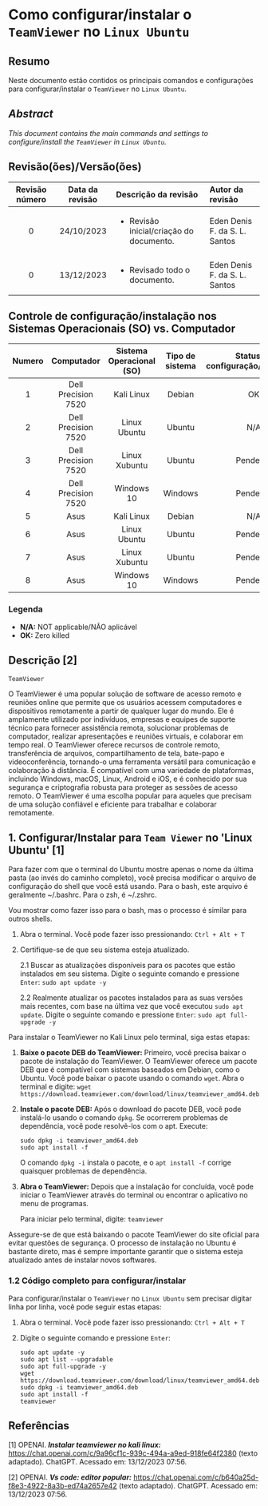 # Como configurar/instalar o `TeamViewer` no `Linux Ubuntu`

## Resumo

Neste documento estão contidos os principais comandos e configurações para configurar/instalar o `TeamViewer` no `Linux Ubuntu`.

## _Abstract_

_This document contains the main commands and settings to configure/install the `TeamViewer` in `Linux Ubuntu`._

## Revisão(ões)/Versão(ões)

|Revisão número|Data da revisão|Descrição da revisão|Autor da revisão|
|:-:|:-:|:-|:-|
|0|24/10/2023|<ul><li>Revisão inicial/criação do documento.</li></ul>|Eden Denis F. da S. L. Santos|
|0|13/12/2023|<ul><li>Revisado todo o documento.</li></ul>|Eden Denis F. da S. L. Santos|


## Controle de configuração/instalação nos Sistemas Operacionais (SO) vs. Computador

|Numero|Computador          |Sistema Operacional (SO) |Tipo de sistema |Status da configuração/instalação|
|:----:|:------------------:|:-----------------------:|:--------------:|:-------------------------------:|
|1     |Dell Precision 7520 |Kali   Linux             |Debian          |OK                               |
|2     |Dell Precision 7520 |Linux Ubuntu             |Ubuntu          |N/A                              |
|3     |Dell Precision 7520 |Linux Xubuntu            |Ubuntu          |Pendente                         |
|4     |Dell Precision 7520 |Windows 10               |Windows         |Pendente                         |
|5     |Asus                |Kali   Linux             |Debian          |N/A                              |
|6     |Asus                |Linux Ubuntu             |Ubuntu          |Pendente                         |
|7     |Asus                |Linux Xubuntu            |Ubuntu          |Pendente                         |
|8     |Asus                |Windows 10               |Windows         |Pendente                         |

### Legenda

- **N/A:** NOT applicable/NÃO aplicável
- **OK:** Zero killed


## Descrição [2]

`TeamViewer`

O TeamViewer é uma popular solução de software de acesso remoto e reuniões online que permite que os usuários acessem computadores e dispositivos remotamente a partir de qualquer lugar do mundo. Ele é amplamente utilizado por indivíduos, empresas e equipes de suporte técnico para fornecer assistência remota, solucionar problemas de computador, realizar apresentações e reuniões virtuais, e colaborar em tempo real. O TeamViewer oferece recursos de controle remoto, transferência de arquivos, compartilhamento de tela, bate-papo e videoconferência, tornando-o uma ferramenta versátil para comunicação e colaboração à distância. É compatível com uma variedade de plataformas, incluindo Windows, macOS, Linux, Android e iOS, e é conhecido por sua segurança e criptografia robusta para proteger as sessões de acesso remoto. O TeamViewer é uma escolha popular para aqueles que precisam de uma solução confiável e eficiente para trabalhar e colaborar remotamente.

## 1. Configurar/Instalar para `Team Viewer` no 'Linux Ubuntu' [1]

Para fazer com que o terminal do Ubuntu mostre apenas o nome da última pasta (ao invés do caminho completo), você precisa modificar o arquivo de configuração do shell que você está usando. Para o bash, este arquivo é geralmente ~/.bashrc. Para o zsh, é ~/.zshrc.

Vou mostrar como fazer isso para o bash, mas o processo é similar para outros shells.

1. Abra o terminal. Você pode fazer isso pressionando: `Ctrl + Alt + T`

2. Certifique-se de que seu sistema esteja atualizado.

    2.1 Buscar as atualizações disponíveis para os pacotes que estão instalados em seu sistema. Digite o seguinte comando e pressione `Enter`: `sudo apt update -y`

    2.2 Realmente atualizar os pacotes instalados para as suas versões mais recentes, com base na última vez que você executou `sudo apt update`. Digite o seguinte comando e pressione `Enter`: `sudo apt full-upgrade -y`

Para instalar o TeamViewer no Kali Linux pelo terminal, siga estas etapas:

1. **Baixe o pacote DEB do TeamViewer:** Primeiro, você precisa baixar o pacote de instalação do TeamViewer. O TeamViewer oferece um pacote DEB que é compatível com sistemas baseados em Debian, como o Ubuntu. Você pode baixar o pacote usando o comando `wget`. Abra o terminal e digite: `wget https://download.teamviewer.com/download/linux/teamviewer_amd64.deb`

2. **Instale o pacote DEB:** Após o download do pacote DEB, você pode instalá-lo usando o comando `dpkg`. Se ocorrerem problemas de dependência, você pode resolvê-los com o apt. Execute: 

    ```
    sudo dpkg -i teamviewer_amd64.deb
    sudo apt install -f
    ```
    
    O comando `dpkg -i` instala o pacote, e o `apt install -f` corrige quaisquer problemas de dependência.

3. **Abra o TeamViewer:** Depois que a instalação for concluída, você pode iniciar o TeamViewer através do terminal ou encontrar o aplicativo no menu de programas.

    Para iniciar pelo terminal, digite: `teamviewer`

Assegure-se de que está baixando o pacote TeamViewer do site oficial para evitar questões de segurança. O processo de instalação no Ubuntu é bastante direto, mas é sempre importante garantir que o sistema esteja atualizado antes de instalar novos softwares.

### 1.2 Código completo para configurar/instalar

Para configurar/instalar o `TeamViewer` no `Linux Ubuntu` sem precisar digitar linha por linha, você pode seguir estas etapas:

1. Abra o terminal. Você pode fazer isso pressionando: `Ctrl + Alt + T`

2. Digite o seguinte comando e pressione `Enter`:

    ```
    sudo apt update -y
    sudo apt list --upgradable
    sudo apt full-upgrade -y
    wget https://download.teamviewer.com/download/linux/teamviewer_amd64.deb
    sudo dpkg -i teamviewer_amd64.deb
    sudo apt install -f
    teamviewer
    ```

## Referências

[1] OPENAI. ***Instalar teamviewer no kali linux:*** https://chat.openai.com/c/9a96cf1c-939c-494a-a9ed-918fe64f2380 (texto adaptado). ChatGPT. Acessado em: 13/12/2023 07:56.

[2] OPENAI. ***Vs code: editor popular:*** https://chat.openai.com/c/b640a25d-f8e3-4922-8a3b-ed74a2657e42 (texto adaptado). ChatGPT. Acessado em: 13/12/2023 07:56.
